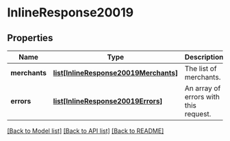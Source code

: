 # InlineResponse20019

## Properties
Name | Type | Description | Notes
------------ | ------------- | ------------- | -------------
**merchants** | [**list[InlineResponse20019Merchants]**](InlineResponse20019Merchants.md) | The list of merchants. | 
**errors** | [**list[InlineResponse20019Errors]**](InlineResponse20019Errors.md) | An array of errors with this request. | [optional] 

[[Back to Model list]](../README.md#documentation-for-models) [[Back to API list]](../README.md#documentation-for-api-endpoints) [[Back to README]](../README.md)

